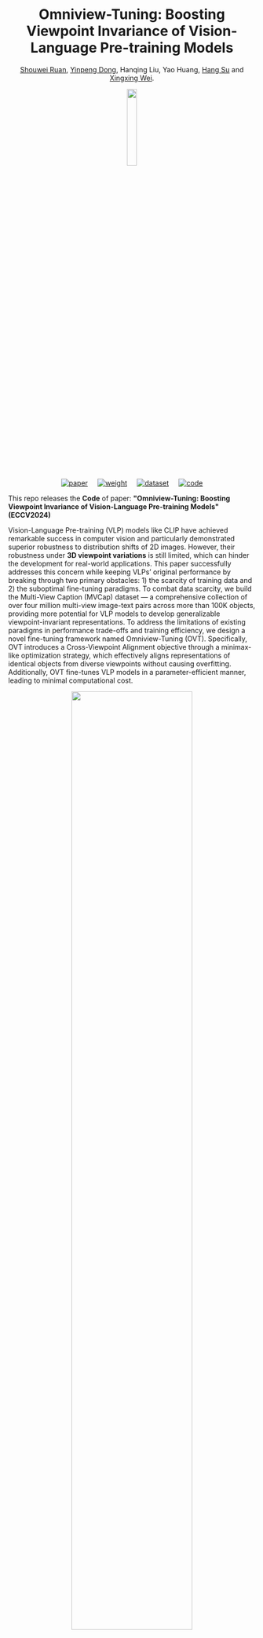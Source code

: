 <div align="center">
  <h1>Omniview-Tuning: Boosting Viewpoint Invariance of Vision-Language Pre-training Models</h1>
  <p>
    <a href="https://heathcliff-saku.github.io/">Shouwei Ruan</a>, 
    <a href="https://ml.cs.tsinghua.edu.cn/~yinpeng/">Yinpeng Dong</a>, 
    Hanqing Liu, Yao Huang, 
    <a href="https://www.suhangss.me/">Hang Su</a> and 
    <a href="https://sites.google.com/site/xingxingwei1988/">Xingxing Wei</a>.
  </p>
</div>
<div align="center">
<img src="https://cdn-uploads.huggingface.co/production/uploads/63fc4751a3c067e62899a3a1/uRW0xd5mLDkc_YHh1073-.png" width="20%">
</div>
<p align="center" style="display: flex; justify-content: center; align-items: center;">
  <a href="https://arxiv.org/pdf/2404.12139" style="margin: 0 10px;">
    <img src="https://img.shields.io/badge/Paper-Read-blue" alt="paper">
  </a>
  <a href="你的权重链接" style="margin: 0 10px;">
    <img src="https://img.shields.io/badge/Weight-Download-green?logo=huggingface" alt="weight">
  </a>
  <a href="https://huggingface.co/datasets/RSW233/MVCap-4M" style="margin: 0 10px;">
    <img src="https://img.shields.io/badge/Dataset-Download-yellow?logo=huggingface" alt="dataset">
  </a>
  <a href="https://github.com/Heathcliff-saku/Omniview_Tuning" style="margin: 0 10px;">
    <img src="https://img.shields.io/badge/Code-GitHub-black?logo=github" alt="code">
  </a>
</p>

This repo releases the **Code** of paper: **"Omniview-Tuning: Boosting Viewpoint Invariance of Vision-Language Pre-training Models" (ECCV2024)**

Vision-Language Pre-training (VLP) models like CLIP have
achieved remarkable success in computer vision and particularly demonstrated superior robustness to distribution shifts of 2D images. However,
their robustness under **3D viewpoint variations** is still limited, which can
hinder the development for real-world applications. This paper successfully addresses this concern while keeping VLPs’ original performance by
breaking through two primary obstacles: 1) the scarcity of training data
and 2) the suboptimal fine-tuning paradigms. To combat data scarcity,
we build the Multi-View Caption (MVCap) dataset — a comprehensive
collection of over four million multi-view image-text pairs across more
than 100K objects, providing more potential for VLP models to develop
generalizable viewpoint-invariant representations. To address the limitations of existing paradigms in performance trade-offs and training efficiency, we design a novel fine-tuning framework named Omniview-Tuning
(OVT). Specifically, OVT introduces a Cross-Viewpoint Alignment objective through a minimax-like optimization strategy, which effectively
aligns representations of identical objects from diverse viewpoints without causing overfitting. Additionally, OVT fine-tunes VLP models in a
parameter-efficient manner, leading to minimal computational cost.

<div align="center">
<img src="https://cdn-uploads.huggingface.co/production/uploads/63fc4751a3c067e62899a3a1/QHuetkvOi2iEJUxKjWouU.png" width="70%">
</div>

## 1. Data Prepare
The dataset we provide consists of two parts: the MVCap-4M (training data) and the viwepoint-related downstream evaluation dataset, the source files can be downloaded via [our huggingface dataset repo](https://huggingface.co/datasets/RSW233/MVCap-4M) and extracted in the following format:

```
```

### 1.1 Multi-View Caption Dataset (MVCap-4M)
MVCap is a large-scale dataset tailored for viewpoint invariance researches of Vison-Language Pretraining (VLP) models, comprising over 4.6 million multi-view image-text pairs across more than 100K objects. It contains the following parts:
- **metadata.json**：Stores the `path`, `caption`, `obj_id` and `img_id` sequence corresponding to each image sample of MVCap. The structures are looks like:
```
...
{
    "path": "./views/54cadb86f3db4aa6920f673aeff0d1e3/026.png",
    "caption": "The rocking chair in the image is made of metal and has a green cushion on it.",
    "obj_id": 3177,
    "img_id": 317726
},
...
```
- **source multi-view image**
We sampled source multi viewpoint images from three existing 3D datasets：
  - Objavers-80k：Stores in subfolder `/views`
  - IM3D: Stores in subfolder `/im3d`
  - MVImgNet: Stores in subfolder `/mvimgnet`

### 1.2 ImageNet-V & ImageNet-V+
The `IM-V` / `IM-V+` are both OOD datasets for benchmarking viewpoint robustness/invariance of visual recognition. the `IM-V` it's generated by [viewfool (NIPS2022)](https://arxiv.org/pdf/2210.03895), and has 10,000 renderings of 100 objects with images of size 400*400. The `IM-V+` is a larger OOD viewpoint benchmark, including 100K adversarial viewpoint samples captured by GMVFool on IM3D, which is proposed by [VIAT (ICCV2023)](https://arxiv.org/pdf/2307.10235).


## 2. Pretrain Weight

## 3. Evaluating

## 4. Omniview-Tuning



## :innocent: Citation

If you find our work useful, please consider citing our paper:
```
@article{Ruan2024Omniview,
  title={Omniview-Tuning: Boosting Viewpoint Invariance of Vision-Language Pre-training Models},
  author={{Shouwei Ruan, Yinpeng Dong, Hanqing Liu, Yao Huang, Hang Su, Xingxing Wei}},
  journal={European Conference on Computer Vision (ECCV)},
  year={2024}
}
```
and welcome to to refer to our previous work in Viewpoint Robustness/Invariance studies

```
@inproceedings{ruan2023towards,
  title={Towards viewpoint-invariant visual recognition via adversarial training},
  author={Ruan, Shouwei and Dong, Yinpeng and Su, Hang and Peng, Jianteng and Chen, Ning and Wei, Xingxing},
  booktitle={Proceedings of the IEEE/CVF International Conference on Computer Vision},
  pages={4709--4719},
  year={2023}
}
```
```
@article{dong2022viewfool,
  title={Viewfool: Evaluating the robustness of visual recognition to adversarial viewpoints},
  author={Dong, Yinpeng and Ruan, Shouwei and Su, Hang and Kang, Caixin and Wei, Xingxing and Zhu, Jun},
  journal={Advances in Neural Information Processing Systems},
  volume={35},
  pages={36789--36803},
  year={2022}
}
```

## :satisfied: Contact Us!

- <showueiruan@buaa.edu.cn>
- <dongyinpeng@mail.tsinghua.edu.cn>
